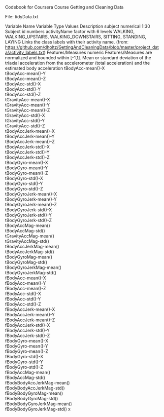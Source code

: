 Codebook for Coursera Course
Getting and Cleaning Data

File: tidyData.txt

Variable Name	Variable Type	Values	Description
subject	numerical	1:30	Subject id numbers
activityName	factor with 6 levels	WALKING, WALKING_UPSTAIRS, WALKING_DOWNSTAIRS, SITTING, STANDING, LAYING	Links the class labels with their activity name. (from: https://github.com/dholtz/GettingAndCleaningData/blob/master/project_data/activity_labels.txt)
Features/Measures	numeric	Features/Measures are normalized and bounded within [-1,1].	Mean or standard deviation of the triaxial acceleration from the accelerometer (total acceleration) and the estimated body acceleration
tBodyAcc-mean()-X			
tBodyAcc-mean()-Y			
tBodyAcc-mean()-Z			
tBodyAcc-std()-X			
tBodyAcc-std()-Y			
tBodyAcc-std()-Z			
tGravityAcc-mean()-X			
tGravityAcc-mean()-Y			
tGravityAcc-mean()-Z			
tGravityAcc-std()-X			
tGravityAcc-std()-Y			
tGravityAcc-std()-Z			
tBodyAccJerk-mean()-X			
tBodyAccJerk-mean()-Y			
tBodyAccJerk-mean()-Z			
tBodyAccJerk-std()-X			
tBodyAccJerk-std()-Y			
tBodyAccJerk-std()-Z			
tBodyGyro-mean()-X			
tBodyGyro-mean()-Y			
tBodyGyro-mean()-Z			
tBodyGyro-std()-X			
tBodyGyro-std()-Y			
tBodyGyro-std()-Z			
tBodyGyroJerk-mean()-X			
tBodyGyroJerk-mean()-Y			
tBodyGyroJerk-mean()-Z			
tBodyGyroJerk-std()-X			
tBodyGyroJerk-std()-Y			
tBodyGyroJerk-std()-Z			
tBodyAccMag-mean()			
tBodyAccMag-std()			
tGravityAccMag-mean()			
tGravityAccMag-std()			
tBodyAccJerkMag-mean()			
tBodyAccJerkMag-std()			
tBodyGyroMag-mean()			
tBodyGyroMag-std()			
tBodyGyroJerkMag-mean()			
tBodyGyroJerkMag-std()			
fBodyAcc-mean()-X			
fBodyAcc-mean()-Y			
fBodyAcc-mean()-Z			
fBodyAcc-std()-X			
fBodyAcc-std()-Y			
fBodyAcc-std()-Z			
fBodyAccJerk-mean()-X			
fBodyAccJerk-mean()-Y			
fBodyAccJerk-mean()-Z			
fBodyAccJerk-std()-X			
fBodyAccJerk-std()-Y			
fBodyAccJerk-std()-Z			
fBodyGyro-mean()-X			
fBodyGyro-mean()-Y			
fBodyGyro-mean()-Z			
fBodyGyro-std()-X			
fBodyGyro-std()-Y			
fBodyGyro-std()-Z			
fBodyAccMag-mean()			
fBodyAccMag-std()			
fBodyBodyAccJerkMag-mean()			
fBodyBodyAccJerkMag-std()			
fBodyBodyGyroMag-mean()			
fBodyBodyGyroMag-std()			
fBodyBodyGyroJerkMag-mean()			
fBodyBodyGyroJerkMag-std()	x		
